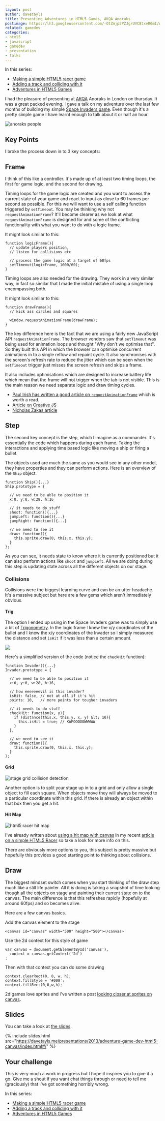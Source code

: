 ```yaml
---
layout: post
author: davetayls
title: Presenting Adventures in HTML5 Games, AKQA Anoraks
postimage: https://lh3.googleusercontent.com/-OtZmjp2PZJg/UVC8txeR6mI/AAAAAAAAvkY/JBgsyEDt3VY/s640/adventures-html5-dev.png
related: gamedev
categories:
- html5
- javascript
- gamedev
- presentation
- talks
---
```


In this series:

 - [Making a simple HTML5 racer game](/blog/2012/11/27/making-a-simple-html5-racing-game/)
 - [Adding a track and colliding with it](/blog/2013/02/19/adding-a-track-and-colliding-with-it/)
 - [Adventures in HTML5 Games](/blog/2013/03/25/adventures-in-html5-games-akqa-anoraks)

I had the pleasure of presenting at [AKQA](http://www.akqa.com/) Anoraks in London on thursday. It was a great packed evening. I gave a talk on my adventure over the last few months of building my simple [Space Invaders game](https://davetayls.me/space-invaders). Even though it's a pretty simple game I have learnt enough to talk about it or half an hour.

![anoraks people](https://lh4.googleusercontent.com/-41LCbfiIjmU/UVDIvVBkddI/AAAAAAAAvlM/AxRwbv7X2Ds/s640/adventures-html5-dev-anoraks.png)

## Key Points

I broke the process down in to 3 key concepts:

## Frame

I think of this like a controller. It's made up of at least two timing loops, the first for game logic, and the second for drawing.

Timing loops for the game logic are created and you want to assess the current state of your game and react to input as close to 60 frames per second as possible. For this we will want to use a self calling function triggered by `setTimeout`. You may be thinking why not `requestAnimationFrame`? It'll become clearer as we look at what `requestAnimationFrame` is designed for and some of the conflicting functionality with what you want to do with a logic frame.

It might look similar to this:

    function logicFrame(){
      // update players position,
      // listen for collisions etc

      // process the game logic at a target of 60fps
      setTimeout(logicFrame, 1000/60);
    }

Timing loops are also needed for the drawing. They work in a very similar way, in fact so similar that I made the initial mistake of using a single loop encompassing both.

It might look similar to this:

    function drawFrame(){
      // kick ass circles and squares

      window.requestAnimationFrame(drawFrame);
    }

The key difference here is the fact that we are using a fairly new JavaScript API `requestAnimationFrame`. The browser vendors saw that `setTimeout` was being used for animation loops and thought "Why don't we optimise that". So they built this API in which the browser can optimise concurrent animations in to a single reflow and repaint cycle. It also synchronises with the screen's refresh rate to reduce the jitter which can be seen when the `setTimeout` trigger just misses the screen refresh and skips a frame.


It also includes optimisations which are designed to increase battery life which mean that the frame will not trigger when the tab is not visible. This is the main reason we need separate logic and draw timing cycles.

 - [Paul Irish has written a good article on `requestAnimationFrame`](http://paulirish.com/2011/requestanimationframe-for-smart-animating/) which is worth a read.
 - [Article on Creative JS](http://creativejs.com/resources/requestanimationframe/)
 - [Nicholas Zakas article](http://www.nczonline.net/blog/2011/05/03/better-javascript-animations-with-requestanimationframe/)

## Step

The second key concept is the step, which I imagine as a commander. It's essentially the code which happens during each frame. Taking the interactions and applying time based logic like moving a ship or firing a bullet.

The objects used are much the same as you would see in any other model, they have properties and they can perform actions. Here is an overview of the `Ship` object.

    function Ship(){...}
    Ship.prototype = {

      // we need to be able to position it
      x:0, y:0, w:28, h:16

      // it needs to do stuff
      shoot: function(){...}
      jumpLeft: function(){...}
      jumpRight: function(){...}

      // we need to see it
      draw: function(){
        this.sprite.draw(0, this.x, this.y);
      }
    };

As you can see, it needs state to know where it is currently positioned but it can also perform actions like `shoot` and `jumpLeft`. All we are doing during this step is updating state across all the different objects on our stage.

### Collisions

Collisions were the biggest learning curve and can be an utter headache. It's a massive subject but here are a few gems which aren't immediately obvious.

#### Trig
The option I ended up using in the Space Invaders game was to simply use a bit of [Trigonometry](http://en.wikipedia.org/wiki/Trigonometry). In the logic frame I knew the x/y coordinates of the bullet and I knew the x/y coordinates of the Invader so I simply measured the distance and set `isHit` if it was less than a certain amount.

![](https://docs.google.com/drawings/d/1SlVMmUN8FjEpX67vEpvCW4AVc6HFgWwp99_-4L_DwKo/pub?w=960&amp;h=720)

Here's a simplified version of the code (notice the `checkHit` function):

    function Invader(){...}
    Invader.prototype = {

      // we need to be able to position it
      x:0, y:0, w:28, h:16,

      // how eeeeeeevil is this invader?
      isHit: false, // not at all if it's hit
      points: 10,   // more points for tougher invaders

      // it needs to do stuff
      checkHit: function(x, y){
        if (distance(this.x, this.y, x, y) &lt; 10){
          this.isHit = true; // KAPOOOOOWWWWW
        }
      },

      // we need to see it
      draw: function(){
        this.sprite.draw(0, this.x, this.y);
      }
    };

#### Grid

![stage grid collision detection](https://docs.google.com/drawings/d/1OHkoghVJxjO-TcI9wjoUp_iihbz4jAb5I0gyTrNKQWA/pub?w=960&amp;amp;h=720)

Another option is to split your stage up in to a grid and only allow a single object to fill each square. When objects move they will always be moved to a particular coordinate within this grid. If there is already an object within that box then you get a hit.

#### Hit Map

![html5 racer hit map](https://lh5.googleusercontent.com/-Dn1NqmUcy7k/USKXMsE08jI/AAAAAAAAuvA/VlfdV8B2No0/s800/racer-hit-detect.png)

I've already written about [using a hit map with canvas](/blog/2013/02/19/adding-a-track-and-colliding-with-it/) in my recent [article on a simple HTML5 Racer](/blog/2013/02/19/adding-a-track-and-colliding-with-it/) so take a look for more info on this.

There are obviously more options to you, this subject is pretty massive but hopefully this provides a good starting point to thinking about collisions.




## Draw

The biggest mindset switch comes when you start thinking of the draw step much like a still life painter. All it is doing is taking a snapshot of time looking though all the objects on stage and painting their current state on to the canvas. The main difference is that this refreshes rapidly (hopefully at around 60fps) and so becomes alive.

Here are a few canvas basics.

Add the canvas element to the stage

    <canvas id="canvas" width="500" height="500"></canvas>

Use the 2d context for this style of game

    var canvas = document.getElementById('canvas'),
      context = canvas.getContext('2d')
    ;

Then with that context you can do some drawing

    context.clearRect(0, 0, w, h);
    context.fillStyle = '#000';
    context.fillRect(0,0,w,h);

2d games love sprites and I've written a post [looking closer at sprites on canvas](/blog/2013/02/11/drawing-sprites-with-canvas).


## Slides

You can take a look at [the slides](https://davetayls.me/presentations/2013/adventure-game-dev-html5-canvas/index.html#/).

{% include slides.html src="https://davetayls.me/presentations/2013/adventure-game-dev-html5-canvas/index.html#/" %}

## Your challenge

This is very much a work in progress but I hope it inspires you to give it a go. Give me a shout if you want chat things through or need to tell me (graciously) that I've got something horribly wrong.

In this series:

 - [Making a simple HTML5 racer game](/blog/2012/11/27/making-a-simple-html5-racing-game/)
 - [Adding a track and colliding with it](/blog/2013/02/19/adding-a-track-and-colliding-with-it/)
 - [Adventures in HTML5 Games](/blog/2013/03/25/adventures-in-html5-games-akqa-anoraks)

